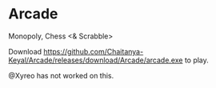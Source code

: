 # Arcade

Monopoly, Chess <& Scrabble>

Download <https://github.com/Chaitanya-Keyal/Arcade/releases/download/Arcade/arcade.exe> to play.

@Xyreo has not worked on this.
